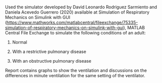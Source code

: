 Used the simulator developed by David Leonardo Rodriguez Sarmiento and Daniela Acevedo Guerrero (2020) available at Simulation of Respiratory Mechanics on Simulink with GUI (https://www.mathworks.com/matlabcentral/fileexchange/75335-simulation-of-respiratory-mechanics-on-simulink-with-gui), MATLAB Central File Exchange to simulate the following conditions of an adult:

1. Normal

2. With a restrictive pulmonary disease

3. With an obstructive pulmonary disease

Report contains graphs to show the ventilation and discussions on the differences in minute ventilation for the same setting of the ventilator.


